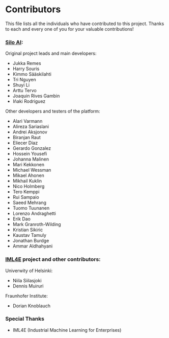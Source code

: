 # Contributors

This file lists all the individuals who have contributed to this project. Thanks to each and every one of you for your valuable contributions!

### [Silo AI](https://www.silo.ai/):

Original project leads and main developers:

- Jukka Remes
- Harry Souris
- Kimmo Sääskilahti
- Tri Nguyen
- Shuyi Li
- Arttu Tervo
- Joaquin Rives Gambin
- Iñaki Rodriguez

Other developers and testers of the platform:

- Alari Varmann
- Alireza Sariaslani
- Andrei Aksjonov
- Biranjan Raut
- Eliecer Diaz
- Gerardo Gonzalez
- Hossein Yousefi
- Johanna Malinen
- Mari Kekkonen
- Michael Wessman
- Mikael Ahonen
- Mikhail Kuklin
- Nico Holmberg
- Tero Kemppi
- Rui Sampaio
- Saeed Mehrang
- Tuomo Tuunanen
- Lorenzo Andraghetti
- Erik Dao
- Mark Granroth-Wilding
- Kristian Sikiric
- Kaustav Tamuly
- Jonathan Burdge
- Ammar Aldhahyani

### [IML4E](https://itea4.org/project/iml4e.html) project and other contributors:

Univerwity of Helsinki:

- Niila Siilasjoki
- Dennis Muiruri

Fraunhofer Institute:

- Dorian Knoblauch

### Special Thanks

- IML4E (Industrial Machine Learning for Enterprises)